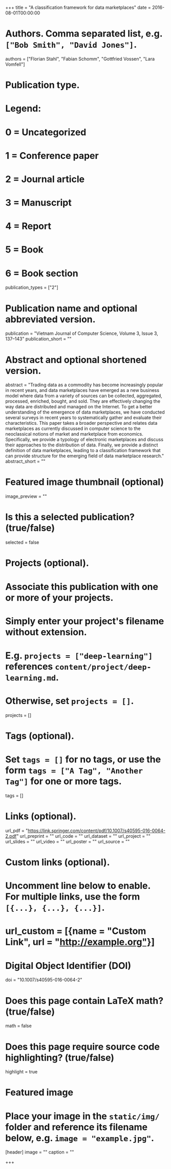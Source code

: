 +++
title = "A classification framework for data marketplaces"
date = 2016-08-01T00:00:00

# Authors. Comma separated list, e.g. `["Bob Smith", "David Jones"]`.
authors = ["Florian Stahl", "Fabian Schomm", "Gottfried Vossen", "Lara Vomfell"]

# Publication type.
# Legend:
# 0 = Uncategorized
# 1 = Conference paper
# 2 = Journal article
# 3 = Manuscript
# 4 = Report
# 5 = Book
# 6 = Book section
publication_types = ["2"]

# Publication name and optional abbreviated version.
publication = "Vietnam Journal of Computer Science, Volume 3, Issue 3, 137–143"
publication_short = ""

# Abstract and optional shortened version.
abstract = "Trading data as a commodity has become increasingly popular in recent years, and data marketplaces have emerged as a new business model where data from a variety of sources can be collected, aggregated, processed, enriched, bought, and sold. They are effectively changing the way data are distributed and managed on the Internet. To get a better understanding of the emergence of data marketplaces, we have conducted several surveys in recent years to systematically gather and evaluate their characteristics. This paper takes a broader perspective and relates data marketplaces as currently discussed in computer science to the neoclassical notions of market and marketplace from economics. Specifically, we provide a typology of electronic marketplaces and discuss their approaches to the distribution of data. Finally, we provide a distinct definition of data marketplaces, leading to a classification framework that can provide structure for the emerging field of data marketplace research."
abstract_short = ""

# Featured image thumbnail (optional)
image_preview = ""

# Is this a selected publication? (true/false)
selected = false

# Projects (optional).
#   Associate this publication with one or more of your projects.
#   Simply enter your project's filename without extension.
#   E.g. `projects = ["deep-learning"]` references `content/project/deep-learning.md`.
#   Otherwise, set `projects = []`.
projects = []

# Tags (optional).
#   Set `tags = []` for no tags, or use the form `tags = ["A Tag", "Another Tag"]` for one or more tags.
tags = []

# Links (optional).
url_pdf = "https://link.springer.com/content/pdf/10.1007/s40595-016-0064-2.pdf"
url_preprint = ""
url_code = ""
url_dataset = ""
url_project = ""
url_slides = ""
url_video = ""
url_poster = ""
url_source = ""

# Custom links (optional).
#   Uncomment line below to enable. For multiple links, use the form `[{...}, {...}, {...}]`.
# url_custom = [{name = "Custom Link", url = "http://example.org"}]

# Digital Object Identifier (DOI)
doi = "10.1007/s40595-016-0064-2"

# Does this page contain LaTeX math? (true/false)
math = false

# Does this page require source code highlighting? (true/false)
highlight = true

# Featured image
# Place your image in the `static/img/` folder and reference its filename below, e.g. `image = "example.jpg"`.
[header]
image = ""
caption = ""

+++
